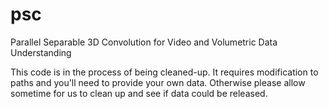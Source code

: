 # psc
Parallel Separable 3D Convolution for Video and Volumetric Data Understanding

This code is in the process of being cleaned-up. It requires modification to 
paths and you'll need to provide your own data.  Otherwise please allow sometime
for us to clean up and see if data could be released.
